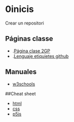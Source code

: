 # 0inicis
Crear un repositori

## Páginas classe
*  .[Página clase 2GP]( https://arquesm.github.io/2GP)
* .[Lenguaje  etiquietes github](https://github.com/adam-p/markdown-here/wiki/Markdown-Cheatsheet)

## Manuales
* [w3schools](https://www.w3schools.com/)

##Cheat sheet
* [html](https://websitesetup.org/HTML5-cheat-sheet.pdf)
* [css](https://websitesetup.org/wp-content/uploads/2016/10/wsu-css-cheat-sheet.pdf)
* [p5js](https://github.com/bmoren/p5js-cheat-sheet)
